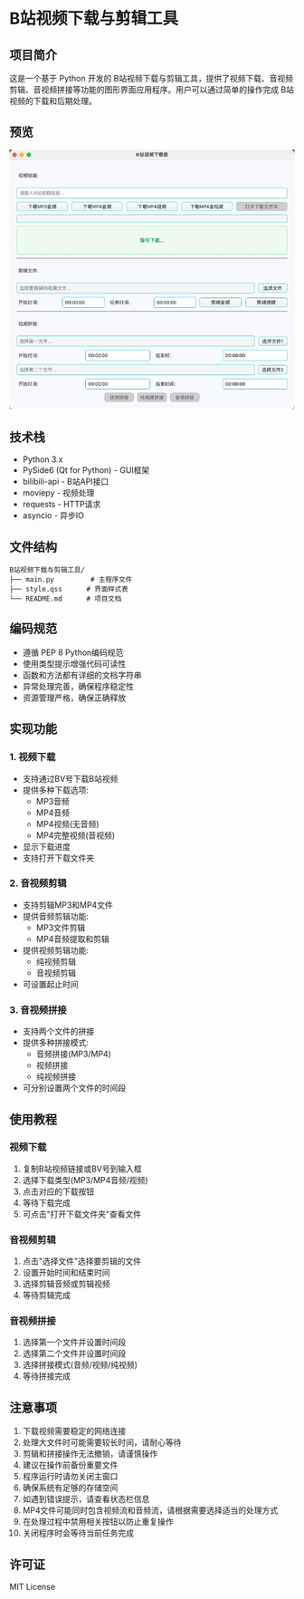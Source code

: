 # B站视频下载与剪辑工具

## 项目简介
这是一个基于 Python 开发的 B站视频下载与剪辑工具，提供了视频下载、音视频剪辑、音视频拼接等功能的图形界面应用程序。用户可以通过简单的操作完成 B站视频的下载和后期处理。

## 预览
![B站视频下载器界面预览](toolui.jpg)

## 技术栈
- Python 3.x
- PySide6 (Qt for Python) - GUI框架
- bilibili-api - B站API接口
- moviepy - 视频处理
- requests - HTTP请求
- asyncio - 异步IO

## 文件结构
```
B站视频下载与剪辑工具/
├── main.py         # 主程序文件
├── style.qss      # 界面样式表
└── README.md      # 项目文档
```

## 编码规范
- 遵循 PEP 8 Python编码规范
- 使用类型提示增强代码可读性
- 函数和方法都有详细的文档字符串
- 异常处理完善，确保程序稳定性
- 资源管理严格，确保正确释放

## 实现功能

### 1. 视频下载
- 支持通过BV号下载B站视频
- 提供多种下载选项:
  - MP3音频
  - MP4音频
  - MP4视频(无音频)
  - MP4完整视频(音视频)
- 显示下载进度
- 支持打开下载文件夹

### 2. 音视频剪辑
- 支持剪辑MP3和MP4文件
- 提供音频剪辑功能:
  - MP3文件剪辑
  - MP4音频提取和剪辑
- 提供视频剪辑功能:
  - 纯视频剪辑
  - 音视频剪辑
- 可设置起止时间

### 3. 音视频拼接
- 支持两个文件的拼接
- 提供多种拼接模式:
  - 音频拼接(MP3/MP4)
  - 视频拼接
  - 纯视频拼接
- 可分别设置两个文件的时间段

## 使用教程

### 视频下载
1. 复制B站视频链接或BV号到输入框
2. 选择下载类型(MP3/MP4音频/视频)
3. 点击对应的下载按钮
4. 等待下载完成
5. 可点击"打开下载文件夹"查看文件

### 音视频剪辑
1. 点击"选择文件"选择要剪辑的文件
2. 设置开始时间和结束时间
3. 选择剪辑音频或剪辑视频
4. 等待剪辑完成

### 音视频拼接
1. 选择第一个文件并设置时间段
2. 选择第二个文件并设置时间段
3. 选择拼接模式(音频/视频/纯视频)
4. 等待拼接完成

## 注意事项
1. 下载视频需要稳定的网络连接
2. 处理大文件时可能需要较长时间，请耐心等待
3. 剪辑和拼接操作无法撤销，请谨慎操作
4. 建议在操作前备份重要文件
5. 程序运行时请勿关闭主窗口
6. 确保系统有足够的存储空间
7. 如遇到错误提示，请查看状态栏信息
8. MP4文件可能同时包含视频流和音频流，请根据需要选择适当的处理方式
9. 在处理过程中禁用相关按钮以防止重复操作
10. 关闭程序时会等待当前任务完成

## 许可证
MIT License
